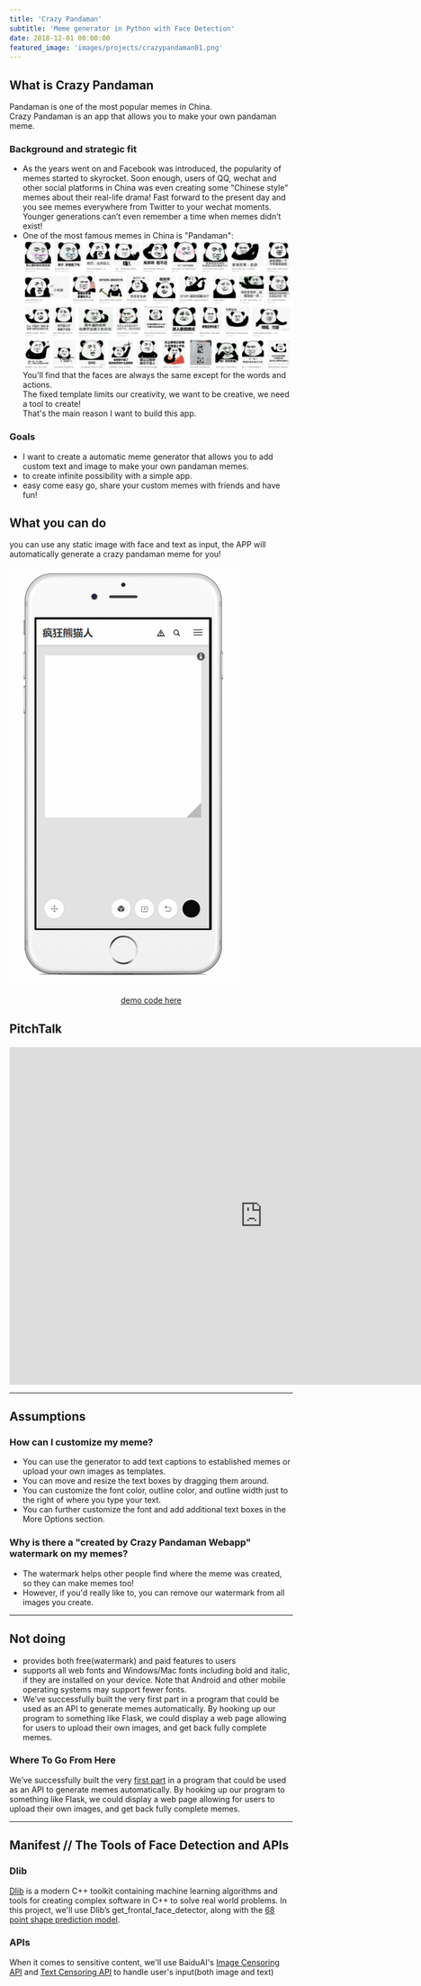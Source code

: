 ```yaml
---
title: 'Crazy Pandaman'
subtitle: 'Meme generator in Python with Face Detection'
date: 2018-12-01 00:00:00
featured_image: 'images/projects/crazypandaman01.png'
---
```

## What is Crazy Pandaman
Pandaman is one of the most popular memes in China.  
Crazy Pandaman is an app that allows you to make your own pandaman meme.  

### Background and strategic fit
* As the years went on and Facebook was introduced, the popularity of memes started to skyrocket. Soon enough, users of QQ, wechat and other social platforms in China was even creating some "Chinese style" memes about their real-life drama! Fast forward to the present day and you see memes everywhere from Twitter to your wechat moments. Younger generations can’t even remember a time when memes didn’t exist! 
* One of the most famous memes in China is "Pandaman":
![examples](https://github.com/Observer-L/API_ML_AI/raw/master/showcase/examples.png)  
You'll find that the faces are always the same except for the words and actions.  
The fixed template limits our creativity, we want to be creative, we need a tool to create!   
That's the main reason I want to build this app.

### Goals
* I want to create a automatic meme generator that allows you to add custom text and image to make your own pandaman memes.
* to create infinite possibility with a simple app.
* easy come easy go, share your custom memes with friends and have fun!

## What you can do
you can use any static image with face and text as input, the APP will automatically generate a crazy pandaman meme for you!

![demo](https://github.com/Observer-L/API_ML_AI/raw/master/showcase/DEMO.gif)

<p style="text-align:center;"><a href="https://github.com/Observer-L/API_ML_AI/blob/master/src/%5BDEMO%5DPandaman%20Meme%20Generator.ipynb">demo code here</a></p>

## PitchTalk
<iframe src="https://open.iqiyi.com/developer/player_js/coopPlayerIndex.html?vid=6882b04816e863889f51faa3c03bf2e7&tvId=32890562409&accessToken=2.f22860a2479ad60d8da7697274de9346&appKey=3955c3425820435e86d0f4cdfe56f5e7&appId=1368&height=100%&width=100%" frameborder="0" allowfullscreen="true" width="900px" height="600" style="display: block;margin:0 auto;margin-top:20px;"></iframe>

----

## Assumptions
### How can I customize my meme?
* You can use the generator to add text captions to established memes or upload your own images as templates.
* You can move and resize the text boxes by dragging them around.
* You can customize the font color, outline color, and outline width just to the right of where you type your text.
* You can further customize the font and add additional text boxes in the More Options section.

### Why is there a "created by Crazy Pandaman Webapp" watermark on my memes? 
* The watermark helps other people find where the meme was created, so they can make memes too! 
* However, if you'd really like to, you can remove our watermark from all images you create.

----

## Not doing
* provides both free(watermark) and paid features to users
* supports all web fonts and Windows/Mac fonts including bold and italic, if they are installed on your device. Note that Android and other mobile operating systems may support fewer fonts.
* We’ve successfully built the very first part in a program that could be used as an API to generate memes automatically.
By hooking up our program to something like Flask, we could display a web page allowing for users to upload their own images, and get back fully complete memes.  

### Where To Go From Here
We’ve successfully built the very [first part](https://github.com/Observer-L/API_ML_AI/blob/master/src/%5BDEMO%5DPandaman%20Meme%20Generator.ipynb) in a program that could be used as an API to generate memes automatically. By hooking up our program to something like Flask, we could display a web page allowing for users to upload their own images, and get back fully complete memes.  

----

## Manifest // The Tools of Face Detection and APIs
### Dlib
[Dlib](https://github.com/davisking/dlib) is a modern C++ toolkit containing machine learning algorithms and tools for creating complex software in C++ to solve real world problems. In this project, we'll use Dlib’s get_frontal_face_detector, along with the [68 point shape prediction model](https://github.com/davisking/dlib-models).
### APIs
When it comes to sensitive content, we'll use BaiduAI's [Image Censoring API](http://ai.baidu.com/docs#/ImageCensoring-API/top) and [Text Censoring API](http://ai.baidu.com/docs#/TextCensoring-API/top) to handle user's input(both image and text)

